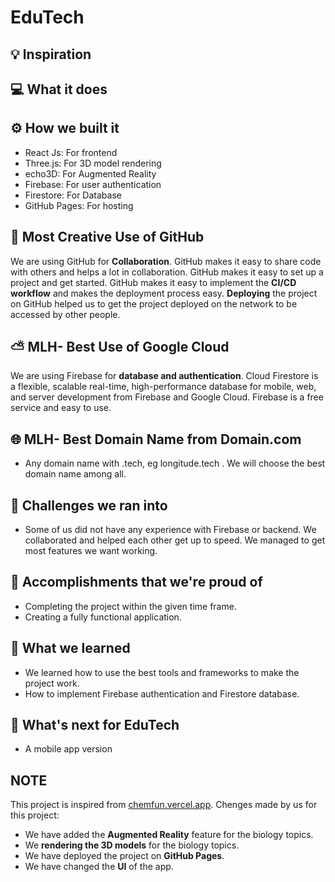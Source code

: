 # EduTech

## 💡 Inspiration

## 💻 What it does

## ⚙️ How we built it

- React Js: For frontend
- Three.js: For 3D model rendering
- echo3D: For Augmented Reality
- Firebase: For user authentication
- Firestore: For Database
- GitHub Pages: For hosting

## 🤝 Most Creative Use of GitHub

We are using GitHub for **Collaboration**. GitHub makes it easy to share code with others and helps a lot in collaboration. GitHub makes it easy to set up a project and get started. GitHub makes it easy to implement the **CI/CD workflow** and makes the deployment process easy. **Deploying** the project on GitHub helped us to get the project deployed on the network to be accessed by other people.

## ⛅ MLH- Best Use of Google Cloud

We are using Firebase for **database and authentication**. Cloud Firestore is a flexible, scalable real-time, high-performance database for mobile, web, and server development from Firebase and Google Cloud. Firebase is a free service and easy to use.

## 🌐 MLH- Best Domain Name from Domain.com

- Any domain name with .tech, eg longitude.tech . We will choose the best domain name among all.

## 🧠 Challenges we ran into

- Some of us did not have any experience with Firebase or backend. We collaborated and helped each other get up to speed. We managed to get most features we want working.

## 🏅 Accomplishments that we're proud of

- Completing the project within the given time frame.
- Creating a fully functional application.

## 📖 What we learned

- We learned how to use the best tools and frameworks to make the project work.
- How to implement Firebase authentication and Firestore database.

## 🚀 What's next for EduTech

- A mobile app version

## NOTE

This project is inspired from [chemfun.vercel.app](https://chemfun.vercel.app/). Chenges made by us for this project:

- We have added the **Augmented Reality** feature for the biology topics.
- We **rendering the 3D models** for the biology topics.
- We have deployed the project on **GitHub Pages**.
- We have changed the **UI** of the app.
